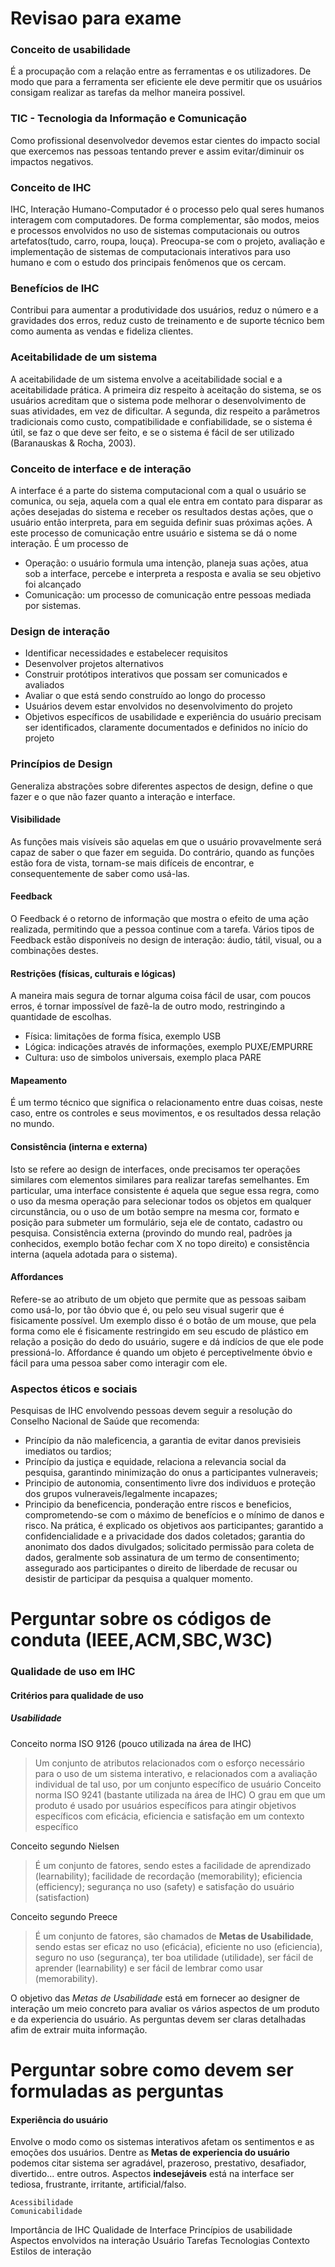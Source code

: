 # Revisao para exame

### Conceito de usabilidade
É a procupação com a relação entre as ferramentas e os utilizadores. De modo que para a ferramenta ser eficiente ele deve permitir que os usuários consigam realizar as tarefas da melhor maneira possivel.

### TIC - Tecnologia da Informação e Comunicação
Como profissional desenvolvedor devemos estar cientes do impacto social que exercemos nas pessoas tentando prever e assim evitar/diminuir os impactos negativos.

### Conceito de IHC
IHC, Interação Humano-Computador é o processo pelo qual seres humanos interagem com computadores. De forma complementar, são modos, meios e processos envolvidos no uso de sistemas computacionais ou outros artefatos(tudo, carro, roupa, louça).
Preocupa-se com o projeto, avaliação e implementação de sistemas de computacionais interativos para uso humano e com o estudo dos principais fenômenos que os cercam.

### Benefícios de IHC
Contribui para aumentar a produtividade dos usuários, reduz o número e a gravidades dos erros, reduz custo de treinamento e de suporte técnico bem como aumenta as vendas e fideliza clientes.

### Aceitabilidade de um sistema
A aceitabilidade de um sistema envolve a aceitabilidade social e a aceitabilidade prática. A primeira diz respeito à aceitação do sistema, se os usuários acreditam que o sistema pode melhorar o desenvolvimento de suas atividades, em vez de dificultar. A segunda, diz respeito a parâmetros tradicionais como custo, compatibilidade e confiabilidade, se o sistema é útil, se faz o que deve ser feito, e se o sistema é fácil de ser utilizado (Baranauskas & Rocha, 2003).

### Conceito de interface e de interação
A interface é a parte do sistema computacional com a qual o usuário se comunica, ou seja, aquela com a qual ele entra em contato para disparar as ações desejadas do sistema e receber os resultados destas ações, que o usuário então interpreta, para em seguida definir suas próximas ações. A este processo de comunicação entre usuário e sistema se dá o nome interação.
É um processo de
* Operação: o usuário formula uma intenção, planeja suas ações, atua sob a interface, percebe e interpreta a resposta e avalia se seu objetivo foi alcançado
* Comunicação: um processo de comunicação entre pessoas mediada por sistemas.

### Design de interação
* Identificar necessidades e estabelecer requisitos
* Desenvolver projetos alternativos
* Construir protótipos interativos que possam ser comunicados e avaliados
* Avaliar o que está sendo construído ao longo do processo
* Usuários devem estar envolvidos no desenvolvimento do projeto
* Objetivos específicos de usabilidade e experiência do usuário precisam ser identificados, claramente documentados e definidos no início do projeto

### Princípios de Design
Generaliza abstrações sobre diferentes aspectos de design, define o que fazer e o que não fazer quanto a interação e interface.

#### Visibilidade
As funções mais visíveis são aquelas em que o usuário provavelmente será capaz de saber o que fazer em seguida. Do contrário, quando as funções estão fora de vista, tornam-se mais difíceis de encontrar, e consequentemente de saber como usá-las.
#### Feedback
O Feedback é o retorno de informação que mostra o efeito de uma ação realizada, permitindo que a pessoa continue com a tarefa. Vários tipos de Feedback estão disponíveis no design de interação: áudio, tátil, visual, ou a combinações destes.
#### Restrições (físicas, culturais e lógicas)
A maneira mais segura de tornar alguma coisa fácil de usar, com poucos erros, é tornar impossível de fazê-la de outro modo, restringindo a quantidade de escolhas.
* Física: limitações de forma física, exemplo USB
* Lógica: indicações através de informações, exemplo PUXE/EMPURRE
* Cultura: uso de simbolos universais, exemplo placa PARE
#### Mapeamento
É um termo técnico que significa o relacionamento entre duas coisas, neste caso, entre os controles e seus movimentos, e os resultados dessa relação no mundo.
#### Consistência (interna e externa)
Isto se refere ao design de interfaces, onde precisamos ter operações similares com elementos similares para realizar tarefas semelhantes. Em particular, uma interface consistente é aquela que segue essa regra, como o uso da mesma operação para selecionar todos os objetos em qualquer circunstância, ou o uso de um botão sempre na mesma cor, formato e posição para submeter um formulário, seja ele de contato, cadastro ou pesquisa.
Consistência externa (provindo do mundo real, padrões ja conhecidos, exemplo botão fechar com X no topo direito) e consistência interna (aquela adotada para o sistema).
#### Affordances
Refere-se ao atributo de um objeto que permite que as pessoas saibam como usá-lo, por tão óbvio que é, ou pelo seu visual sugerir que é fisicamente possível. Um exemplo disso é o botão de um mouse, que pela forma como ele é fisicamente restringido em seu escudo de plástico em relação a posição do dedo do usuário, sugere e dá indícios de que ele pode pressioná-lo. Affordance é quando um objeto é perceptivelmente óbvio e fácil para uma pessoa saber como interagir com ele.

### Aspectos éticos e sociais
Pesquisas de IHC envolvendo pessoas devem seguir a resolução do Conselho Nacional de Saúde que recomenda:
* Princípio da não maleficencia, a garantia de evitar danos previsieis imediatos ou tardios;
* Princípio da justiça e equidade, relaciona a relevancia social da pesquisa, garantindo minimização do onus a participantes vulneraveis;
* Principio de autonomia, consentimento livre dos individuos e proteção dos grupos vulneraveis/legalmente incapazes;
* Principio da beneficencia, ponderação entre riscos e beneficios, comprometendo-se com o máximo de benefícios e o mínimo de danos e risco.
Na prática, é explicado os objetivos aos participantes; garantido a confidencialidade e a privacidade dos dados coletados; garantia do anonimato dos dados divulgados; solicitado permissão para coleta de dados, geralmente sob assinatura de um termo de consentimento; assegurado aos participantes o direito de liberdade de recusar ou desistir de participar da pesquisa a qualquer momento. 
# Perguntar sobre os códigos de conduta (IEEE,ACM,SBC,W3C)

### Qualidade de uso em IHC
#### Critérios para qualidade de uso
##### Usabilidade
Conceito norma ISO 9126 (pouco utilizada na área de IHC)
> Um conjunto de atributos relacionados com o esforço necessário para o uso de um sistema interativo, e relacionados com a avaliação individual de tal uso, por um conjunto específico de usuário
Conceito norma ISO 9241 (bastante utilizada na área de IHC)
> O grau em que um produto é usado por usuários específicos para atingir objetivos específicos com eficácia, eficiencia e satisfação em um contexto específico

Conceito segundo Nielsen
> É um conjunto de fatores, sendo estes a facilidade de aprendizado (learnability); facilidade de recordação (memorability); eficiencia (efficiency); segurança no uso (safety) e satisfação do usuário (satisfaction)

Conceito segundo Preece
> É um conjunto de fatores, são chamados de **Metas de Usabilidade**, sendo estas ser eficaz no uso (eficácia), eficiente no uso (eficiencia), seguro no uso (segurança), ter boa utilidade (utilidade), ser fácil de aprender (learnability) e ser fácil de lembrar como usar (memorability). 

O objetivo das *Metas de Usabilidade* está em fornecer ao designer de interação um meio concreto para avaliar os vários aspectos de um produto e da experiencia do usuário.
As perguntas devem ser claras detalhadas afim de extrair muita informação.
# Perguntar sobre como devem ser formuladas as perguntas

#### Experiência do usuário
Envolve o modo como os sistemas interativos afetam os sentimentos e as emoções dos usuários.
Dentre as **Metas de experiencia do usuário** podemos citar sistema ser agradável, prazeroso, prestativo, desafiador, divertido... entre outros. Aspectos **indesejáveis** está na interface ser tediosa, frustrante, irritante, artificial/falso.




    Acessibilidade
    Comunicabilidade
Importância de IHC
Qualidade de Interface
Princípios de usabilidade
Aspectos envolvidos na interação
    Usuário
    Tarefas
    Tecnologias
    Contexto
Estilos de interação